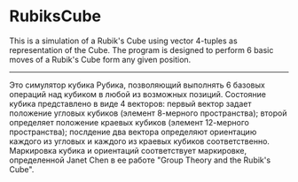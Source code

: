 # RubiksCube
This is a simulation of a Rubik's Cube using vector 4-tuples as representation of the Cube. 
The program is designed to perform 6 basic moves of a Rubik's Cube form any given position.

-----------

Это симулятор кубика Рубика, позволяющий выполнять 6 базовых операций над кубиком в любой из возможных позиций.
Состояние кубика представлено в виде 4 векторов: первый вектор задает положение угловых кубиков (элемент 8-мерного 
пространства); второй определяет положение краевых кубиков (элемент 12-мерного пространства); послдение два вектора 
определяют ориентацию каждого из угловых и каждого из краевых кубиков соответственно. Маркировка кубика и ориентаций
соответствует маркировке, определенной Janet Chen в ее работе "Group Theory and the Rubik's Cube".
